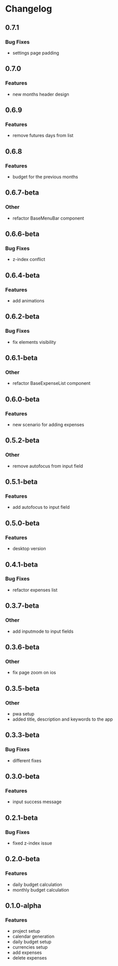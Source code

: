 # Changelog

## 0.7.1

### Bug Fixes

- settings page padding

## 0.7.0

### Features

- new months header design

## 0.6.9

### Features

- remove futures days from list

## 0.6.8

### Features

- budget for the previous months

## 0.6.7-beta

### Other

- refactor BaseMenuBar component

## 0.6.6-beta

### Bug Fixes

- z-index conflict

## 0.6.4-beta

### Features

- add animations

## 0.6.2-beta

### Bug Fixes

- fix elements visibility

## 0.6.1-beta

### Other

- refactor BaseExpenseList component

## 0.6.0-beta

### Features

- new scenario for adding expenses

## 0.5.2-beta

### Other

- remove autofocus from input field

## 0.5.1-beta

### Features

- add autofocus to input field

## 0.5.0-beta

### Features

- desktop version

## 0.4.1-beta

### Bug Fixes

- refactor expenses list

## 0.3.7-beta

### Other

- add inputmode to input fields

## 0.3.6-beta

### Other

- fix page zoom on ios

## 0.3.5-beta

### Other

- pwa setup
- added title, description and keywords to the app

## 0.3.3-beta

### Bug Fixes

- different fixes

## 0.3.0-beta

### Features

- input success message

## 0.2.1-beta

### Bug Fixes

- fixed z-index issue

## 0.2.0-beta

### Features

- daily budget calculation
- monthly budget calculation

## 0.1.0-alpha

### Features

- project setup
- calendar generation
- daily budget setup
- currencies setup
- add expenses
- delete expenses
